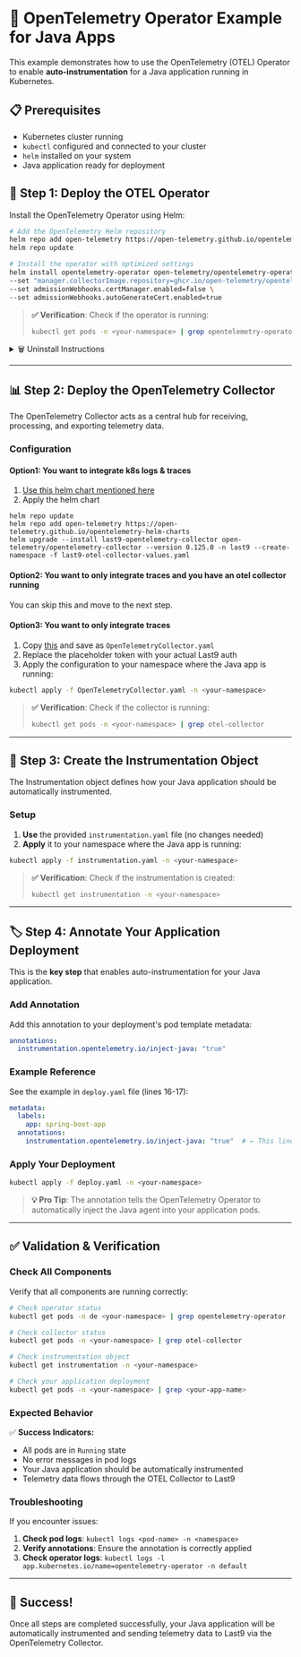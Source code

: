 # 🚀 OpenTelemetry Operator Example for Java Apps

This example demonstrates how to use the OpenTelemetry (OTEL) Operator to enable **auto-instrumentation** for a Java application running in Kubernetes.

## 📋 Prerequisites

- Kubernetes cluster running
- `kubectl` configured and connected to your cluster
- `helm` installed on your system
- Java application ready for deployment

## 🔧 Step 1: Deploy the OTEL Operator

Install the OpenTelemetry Operator using Helm:

```sh
# Add the OpenTelemetry Helm repository
helm repo add open-telemetry https://open-telemetry.github.io/opentelemetry-helm-charts
helm repo update

# Install the operator with optimized settings
helm install opentelemetry-operator open-telemetry/opentelemetry-operator \
--set "manager.collectorImage.repository=ghcr.io/open-telemetry/opentelemetry-collector-releases/opentelemetry-collector-k8s" \
--set admissionWebhooks.certManager.enabled=false \
--set admissionWebhooks.autoGenerateCert.enabled=true
```

> **✅ Verification**: Check if the operator is running:
> ```sh
> kubectl get pods -n <your-namespace> | grep opentelemetry-operator
> ```

<details>
<summary>🗑️ Uninstall Instructions</summary>

To remove the operator:

```sh
helm uninstall opentelemetry-operator
```
</details>

---

## 📊 Step 2: Deploy the OpenTelemetry Collector

The OpenTelemetry Collector acts as a central hub for receiving, processing, and exporting telemetry data.

### Configuration

#### Option1: You want to integrate k8s logs & traces

1. [Use this helm chart mentioned here](https://app.last9.io/integrations?category=all&search_term=logs&integration=Last9+Otel+Collector+Setup+for+Kubernetes)
2. Apply the helm chart
```
helm repo update
helm repo add open-telemetry https://open-telemetry.github.io/opentelemetry-helm-charts
helm upgrade --install last9-opentelemetry-collector open-telemetry/opentelemetry-collector --version 0.125.0 -n last9 --create-namespace -f last9-otel-collector-values.yaml 
```

#### Option2: You want to only integrate traces and you have an otel collector running

You can skip this and move to the next step.

#### Option3: You want to only integrate traces 

1. Copy [this](https://github.com/last9/opentelemetry-examples/blob/otel-operator/otel-collector/otel-operator/java/k8s/OpenTelemetryCollector.yaml) and save as `OpenTelemetryCollector.yaml`
2. Replace the placeholder token with your actual Last9 auth
3. Apply the configuration to your namespace where the Java app is running:


```sh
kubectl apply -f OpenTelemetryCollector.yaml -n <your-namespace>
```

> **✅ Verification**: Check if the collector is running:
> ```sh
> kubectl get pods -n <your-namespace> | grep otel-collector
> ```

---

## 🎯 Step 3: Create the Instrumentation Object

The Instrumentation object defines how your Java application should be automatically instrumented.

### Setup

1. **Use** the provided `instrumentation.yaml` file (no changes needed)
2. **Apply** it to your namespace where the Java app is running:

```sh
kubectl apply -f instrumentation.yaml -n <your-namespace>
```

> **✅ Verification**: Check if the instrumentation is created:
> ```sh
> kubectl get instrumentation -n <your-namespace>
> ```

---

## 🏷️ Step 4: Annotate Your Application Deployment

This is the **key step** that enables auto-instrumentation for your Java application.

### Add Annotation

Add this annotation to your deployment's pod template metadata:

```yaml
annotations:
  instrumentation.opentelemetry.io/inject-java: "true"
```

### Example Reference

See the example in `deploy.yaml` file (lines 16-17):

```yaml
metadata:
  labels:
    app: spring-boot-app
  annotations:
    instrumentation.opentelemetry.io/inject-java: "true"  # ← This line enables auto-instrumentation
```

### Apply Your Deployment

```sh
kubectl apply -f deploy.yaml -n <your-namespace>
```

> **💡 Pro Tip**: The annotation tells the OpenTelemetry Operator to automatically inject the Java agent into your application pods.

---

## ✅ Validation & Verification

### Check All Components

Verify that all components are running correctly:

```sh
# Check operator status
kubectl get pods -n de <your-namespace> | grep opentelemetry-operator

# Check collector status
kubectl get pods -n <your-namespace> | grep otel-collector

# Check instrumentation object
kubectl get instrumentation -n <your-namespace>

# Check your application deployment
kubectl get pods -n <your-namespace> | grep <your-app-name>
```

### Expected Behavior

✅ **Success Indicators:**
- All pods are in `Running` state
- No error messages in pod logs
- Your Java application should be automatically instrumented
- Telemetry data flows through the OTEL Collector to Last9

### Troubleshooting

If you encounter issues:

1. **Check pod logs**: `kubectl logs <pod-name> -n <namespace>`
2. **Verify annotations**: Ensure the annotation is correctly applied
3. **Check operator logs**: `kubectl logs -l app.kubernetes.io/name=opentelemetry-operator -n default`

---

## 🎉 Success!

Once all steps are completed successfully, your Java application will be automatically instrumented and sending telemetry data to Last9 via the OpenTelemetry Collector.
